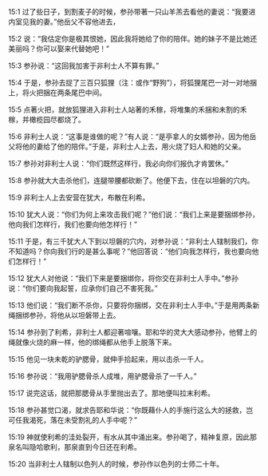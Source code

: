 <a id="1"></a>15:1  过了些日子，到割麦子的时候，参孙带著一只山羊羔去看他的妻说：“我要进内室见我的妻。”他岳父不容他进去，  

<a id="2"></a>15:2  说：“我估定你是极其恨她，因此我将她给了你的陪伴。她的妹子不是比她还美丽吗？你可以娶来代替她吧！”  

<a id="3"></a>15:3  参孙说：“这回我加害于非利士人不算有罪。”　  

<a id="4"></a>15:4  于是，参孙去捉了三百只狐狸（注：或作“野狗”），将狐狸尾巴一对一对地捆上，将火把捆在两条尾巴中间。  

<a id="5"></a>15:5  点著火把，就放狐狸进入非利士人站著的禾稼，将堆集的禾捆和未割的禾稼，并橄榄园尽都烧了。  

<a id="6"></a>15:6  非利士人说：“这事是谁做的呢？”有人说：“是亭拿人的女婿参孙，因为他岳父将他的妻给了他的陪伴。”于是，非利士人上去，用火烧了妇人和她的父亲。  

<a id="7"></a>15:7  参孙对非利士人说：“你们既然这样行，我必向你们报仇才肯罢休。”  

<a id="8"></a>15:8  参孙就大大击杀他们，连腿带腰都砍断了。他便下去，住在以坦磐的穴内。  

<a id="9"></a>15:9  非利士人上去安营在犹大，布散在利希。  

<a id="10"></a>15:10  犹大人说：“你们为何上来攻击我们呢？”他们说：“我们上来是要捆绑参孙，他向我们怎样行，我们也要向他怎样行！”  

<a id="11"></a>15:11  于是，有三千犹大人下到以坦磐的穴内，对参孙说：“非利士人辖制我们，你不知道吗？你向我们行的是甚么事呢？”他回答说：“他们向我怎样行，我也要向他们怎样行！”  

<a id="12"></a>15:12  犹大人对他说：“我们下来是要捆绑你，将你交在非利士人手中。”参孙说：“你们要向我起誓，应承你们自己不害死我。”  

<a id="13"></a>15:13  他们说：“我们断不杀你，只要将你捆绑，交在非利士人手中。”于是用两条新绳捆绑参孙，将他从以坦磐带上去。  

<a id="14"></a>15:14  参孙到了利希，非利士人都迎著喧嚷。耶和华的灵大大感动参孙，他臂上的绳就像火烧的麻一样，他的绑绳都从他手上脱落下来。  

<a id="15"></a>15:15  他见一块未乾的驴腮骨，就伸手拾起来，用以击杀一千人。  

<a id="16"></a>15:16  参孙说：“我用驴腮骨杀人成堆，用驴腮骨杀了一千人。”  

<a id="17"></a>15:17  说完这话，就把那腮骨从手里抛出去了。那地便叫拉末利希。  

<a id="18"></a>15:18  参孙甚觉口渴，就求告耶和华说：“你既藉仆人的手施行这么大的拯救，岂可任我渴死，落在未受割礼的人手中呢？”　  

<a id="19"></a>15:19  神就使利希的洼处裂开，有水从其中涌出来。参孙喝了，精神复原，因此那泉名叫隐哈歌利，那泉直到今日还在利希。  

<a id="20"></a>15:20  当非利士人辖制以色列人的时候，参孙作以色列的士师二十年。  
